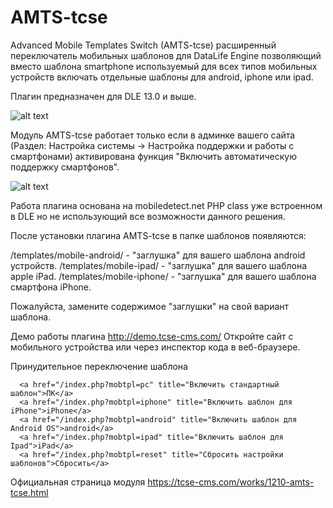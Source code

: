 # AMTS-tcse
Advanced Mobile Templates Switch (AMTS-tcse) расширенный переключатель мобильных шаблонов для DataLife Engine
позволяющий вместо шаблона smartphone используемый для всех типов мобильных устройств 
включать отдельные шаблоны для android, iphone или ipad.

Плагин предназначен для DLE 13.0 и выше.

![alt text](https://tcse-cms.com/uploads/posts/2019-03/1553713518_amts-tcse_05-1.jpg)

Модуль AMTS-tcse работает только если в админке вашего сайта (Раздел: Настройка системы -> Настройка поддержки и работы с смартфонами) активирована функция "Включить автоматическую поддержку смартфонов".

![alt text](https://tcse-cms.com/uploads/posts/2019-03/thumbs/1553581942_2019-03-26_09-30-53.png)

Работа плагина основана на mobiledetect.net PHP class уже встроенном в DLE но не использующий все возможности данного решения.


После установки плагина AMTS-tcse в папке шаблонов появляются:

/templates/mobile-android/ - "заглушка" для вашего шаблона android устройств.
/templates/mobile-ipad/ - "заглушка" для вашего шаблона apple iPad.
/templates/mobile-iphone/ - "заглушка" для вашего шаблона смартфона iPhone.

Пожалуйста, замените содержимое "заглушки" на свой вариант шаблона.


Демо работы плагина http://demo.tcse-cms.com/ 
Откройте сайт с мобильного устройства или через инспектор кода в веб-браузере.

Принудительное переключение шаблона

      <a href="/index.php?mobtpl=pc" title="Включить стандартный шаблон">ПК</a>
      <a href="/index.php?mobtpl=iphone" title="Включить шаблон для iPhone">iPhone</a> 
      <a href="/index.php?mobtpl=android" title="Включить шаблон для Android OS">android</a> 
      <a href="/index.php?mobtpl=ipad" title="Включить шаблон для Ipad">iPad</a> 
      <a href="/index.php?mobtpl=reset" title="Сбросить настройки шаблонов">Сбросить</a>

Официальная страница модуля https://tcse-cms.com/works/1210-amts-tcse.html 
